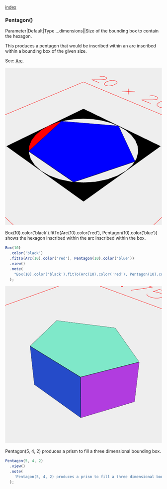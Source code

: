 [index](../../nb/api/index.md)
### Pentagon()
Parameter|Default|Type
...dimensions||Size of the bounding box to contain the hexagon.

This produces a pentagon that would be inscribed within an arc inscribed within a bounding box of the given size.

See: [Arc](../../nb/api/Arc.md).

![Image](Pentagon.md.$2.png)

Box(10).color('black').fitTo(Arc(10).color('red'), Pentagon(10).color('blue')) shows the hexagon inscribed within the arc inscribed within the box.

```JavaScript
Box(10)
  .color('black')
  .fitTo(Arc(10).color('red'), Pentagon(10).color('blue'))
  .view()
  .note(
    "Box(10).color('black').fitTo(Arc(10).color('red'), Pentagon(10).color('blue')) shows the hexagon inscribed within the arc inscribed within the box."
  );
```

![Image](Pentagon.md.$3.png)

Pentagon(5, 4, 2) produces a prism to fill a three dimensional bounding box.

```JavaScript
Pentagon(5, 4, 2)
  .view()
  .note(
    'Pentagon(5, 4, 2) produces a prism to fill a three dimensional bounding box.'
  );
```
